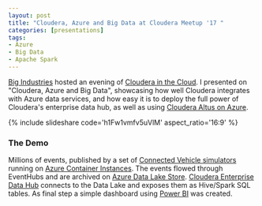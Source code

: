 ```yaml
---
layout: post
title: "Cloudera, Azure and Big Data at Cloudera Meetup '17 "
categories: [presentations]
tags:
- Azure
- Big Data
- Apache Spark
---
```


[Big Industries](http://bigindustries.be) hosted an evening of [Cloudera in the Cloud](https://www.meetup.com/Belgium-Cloudera-User-Group/events/240605775/). 
I presented on "Cloudera, Azure and Big Data", showcasing how well Cloudera integrates with Azure data services, and how easy it is to deploy the full power of Cloudera's enterprise data hub, as well as using [Cloudera Altus on Azure](https://vision.cloudera.com/introducing-cloudera-altus-on-microsoft-azure/). 


{% include slideshare code='h1Fw1vmfv5uVlM' aspect_ratio='16:9' %}

### The Demo

Millions of events, published by a set of [Connected Vehicle simulators](https://github.com/kvaes/TasmanianTraders-IoT-ConnectedVehicle) running on [Azure Container Instances](https://azure.microsoft.com/en-us/services/container-instances/). The events flowed through EventHubs and are archived on [Azure Data Lake Store](https://azure.microsoft.com/en-us/services/data-lake-store/).
[Cloudera Enterprise Data Hub](https://azuremarketplace.microsoft.com/en-us/marketplace/apps/cloudera.clouderaedh) connects to the Data Lake and exposes them as Hive/Spark SQL tables. 
As final step a simple dashboard using [Power BI](https://powerbi.com) was created.

